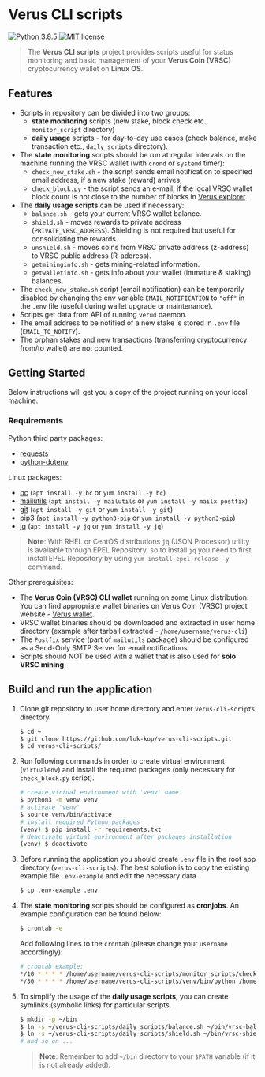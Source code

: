 # Verus CLI scripts 

[![Python 3.8.5](https://img.shields.io/badge/python-3.8.5-blue.svg)](https://www.python.org/downloads/release/python-377/)
[![MIT license](https://img.shields.io/badge/License-MIT-blue.svg)](https://lbesson.mit-license.org/)

> The **Verus CLI scripts** project provides scripts useful for status monitoring and basic management of your **Verus Coin (VRSC)** cryptocurrency wallet on **Linux OS**.


## Features
* Scripts in repository can be divided into two groups:
  * **state monitoring** scripts (new stake, block check etc., `monitor_script` directory)
  * **daily usage** scripts - for day-to-day use cases (check balance, make transaction etc., `daily_scripts` directory).
* The **state monitoring** scripts should be run at regular intervals on the machine running the VRSC wallet (with `crond` or `systemd` timer):
  * `check_new_stake.sh` - the script sends email notification to specified email address, if a new stake (reward) arrives, 
  * `check_block.py` - the script sends an e-mail, if the local VRSC wallet block count is not close to the number of blocks in [Verus explorer](https://explorer.verus.io/).
* The **daily usage scripts** can be used if necessary:
  * `balance.sh` - gets your current VRSC wallet balance.
  * `shield.sh` - moves rewards to private address (`PRIVATE_VRSC_ADDRESS`). Shielding is not required but useful for consolidating the rewards.
  * `unshield.sh` - moves coins from VRSC private address (z-address) to VRSC public address (R-address).
  * `getmininginfo.sh` - gets mining-related information.
  * `getwalletinfo.sh` - gets info about your wallet (immature & staking) balances.
* The `check_new_stake.sh` script (email notification) can be temporarily disabled by changing the env variable `EMAIL_NOTIFICATION` to `"off"` in the `.env` file  (useful during wallet upgrade or maintenance).
* Scripts get data from API of running `verud` daemon.
* The email address to be notified of a new stake is stored in `.env` file (`EMAIL_TO_NOTIFY`).
* The orphan stakes and new transactions (transferring cryptocurrency from/to wallet) are not counted.

## Getting Started

Below instructions will get you a copy of the project running on your local machine.

### Requirements
Python third party packages:
* [requests](https://docs.python-requests.org/en/master/)
* [python-dotenv](https://pypi.org/project/python-dotenv/)

Linux packages:
* [bc](https://www.gnu.org/software/bc/) (`apt install -y bc` or `yum install -y bc`)
* [mailutils](https://mailutils.org/) (`apt install -y mailutils` or `yum install -y mailx postfix`)
* [git](https://git-scm.com/download/linux) (`apt install -y git` or `yum install -y git`)
* [pip3](https://pip.pypa.io/en/stable/) (`apt install -y python3-pip` or `yum install -y python3-pip`)
* [jq](https://stedolan.github.io/jq/) (`apt install -y jq` or `yum install -y jq`)
> **Note**: With RHEL or CentOS distributions `jq` (JSON Processor) utility is available through EPEL Repository, so to install `jq` you need to first install EPEL Repository by using `yum install epel-release -y` command. 

Other prerequisites:
* The **Verus Coin (VRSC) CLI wallet** running on some Linux distribution. You can find appropriate wallet binaries on Verus Coin (VRSC) project website - [Verus wallet](https://verus.io/wallet/command-wallet).
* VRSC wallet binaries should be downloaded and extracted in user home directory (example after tarball extracted - `/home/username/verus-cli`)
* The `Postfix` service (part of `mailutils` package) should be configured as a Send-Only SMTP Server for email notifications.
* Scripts should NOT be used with a wallet that is also used for **solo VRSC mining**.

## Build and run the application
1. Clone git repository to user home directory and enter `verus-cli-scripts` directory.
    ```bash
    $ cd ~
    $ git clone https://github.com/luk-kop/verus-cli-scripts.git
    $ cd verus-cli-scripts/
    ```
2. Run following commands in order to create virtual environment (`virtualenv`) and install the required packages (only necessary for `check_block.py` script).
    ```bash
    # create virtual environment with 'venv' name
    $ python3 -m venv venv
    # activate 'venv'
    $ source venv/bin/activate
    # install required Python packages
    (venv) $ pip install -r requirements.txt
    # deactivate virtual environment after packages installation
    (venv) $ deactivate
    ```

3. Before running the application you should create `.env` file in the root app directory (`verus-cli-scripts`). The best solution is to copy the existing example file `.env-example` and edit the necessary data.
    ```bash
    $ cp .env-example .env
    ```

4. The **state monitoring** scripts should be configured as **cronjobs**. An example configuration can be found below:
    ```bash
    $ crontab -e
    ```
    Add following lines to the `crontab` (please change your `username` accordingly):
    ```bash
    # crontab example:
    */10 * * * * /home/username/verus-cli-scripts/monitor_scripts/check_new_stake.sh
    */30 * * * * /home/username/verus-cli-scripts/venv/bin/python /home/username/verus-cli-scripts/monitor_scripts/check_block.py
    ```
5. To simplify the usage of the **daily usage scripts**, you can create symlinks (symbolic links) for particular scripts.
    ```bash
    $ mkdir -p ~/bin
    $ ln -s ~/verus-cli-scripts/daily_scripts/balance.sh ~/bin/vrsc-balance
    $ ln -s ~/verus-cli-scripts/daily_scripts/shield.sh ~/bin/vrsc-shield
    # and so on ...
    ```
    > **Note**: Remember to add `~/bin` directory to your `$PATH` variable (if it is not already added).